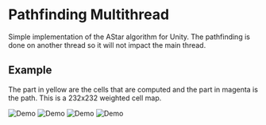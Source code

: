 # Pathfinding Multithread

Simple implementation of the AStar algorithm for Unity. The pathfinding is done on another thread so it will not impact the main thread.

## Example
The part in yellow are the cells that are computed and the part in magenta is the path. This is a 232x232 weighted cell map.

![Demo](https://github.com/iosiftalmacel/Pathfinding-AStar-Multithread-Unity/blob/master/path1.jpg)
![Demo](https://github.com/iosiftalmacel/Pathfinding-AStar-Multithread-Unity/blob/master/path2.jpg)
![Demo](https://github.com/iosiftalmacel/Pathfinding-AStar-Multithread-Unity/blob/master/path3.jpg)
![Demo](https://github.com/iosiftalmacel/Pathfinding-AStar-Multithread-Unity/blob/master/path4.jpg)

